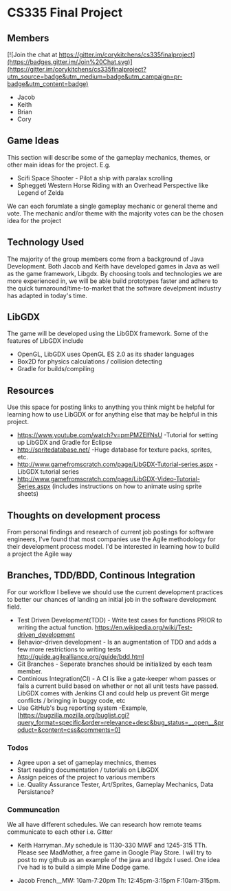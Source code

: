 # CS335 Final Project
## Members 

[![Join the chat at https://gitter.im/corykitchens/cs335finalproject](https://badges.gitter.im/Join%20Chat.svg)](https://gitter.im/corykitchens/cs335finalproject?utm_source=badge&utm_medium=badge&utm_campaign=pr-badge&utm_content=badge)
- Jacob
- Keith
- Brian 
- Cory

## Game Ideas
This section will describe some of the gameplay mechanics, themes, or other main ideas for the project. E.g.
- Scifi Space Shooter - Pilot a ship with paralax scrolling
- Spheggeti Western Horse Riding with an Overhead Perspective like Legend of Zelda

We can each forumlate a single gameplay mechanic or general theme and vote. The mechanic and/or theme with the majority votes can be the chosen idea for the project

## Technology Used

The majority of the group members come from a background of Java Development. Both Jacob and Keith have developed games in Java as well as the game framework, Libgdx. By choosing tools and technologies we are more experienced in, we will be able build prototypes faster and adhere to the quick turnaround/time-to-market that the software develpment industry has adapted in today's time. 

## LibGDX
 The game will be developed using the LibGDX framework. Some of the features of LibGDX include

- OpenGL, LibGDX uses OpenGL ES 2.0 as its shader languages
- Box2D for physics calculations / collision detecting
- Gradle for builds/compiling

## Resources
Use this space for posting links to anything you think might be helpful for learning how to use LibGDX or for anything else that may be helpful in this project.


 - https://www.youtube.com/watch?v=pmPMZElfNsU -Tutorial for setting up LibGDX and Gradle for Eclipse
 - http://spritedatabase.net/ -Huge database for texture packs, sprites, etc.
 - http://www.gamefromscratch.com/page/LibGDX-Tutorial-series.aspx -LibGDX tutorial series
 - http://www.gamefromscratch.com/page/LibGDX-Video-Tutorial-Series.aspx (includes instructions on how to animate using sprite sheets)

## Thoughts on development process
From personal findings and research of current job postings for software engineers, I've found that most companies use the Agile methodology for their development process model. I'd be interested in learning how to build a project the Agile way

## Branches, TDD/BDD, Continous Integration
For our workflow I believe we should use the current development practices to better our chances of landing an initial job in the software development field.
 - Test Driven Development(TDD) - Write test cases for functions PRIOR to writing the actual function. https://en.wikipedia.org/wiki/Test-driven_development
 - Behavior-driven development - Is an augmentation of TDD and adds a few more restrictions to writing tests http://guide.agilealliance.org/guide/bdd.html
- Git Branches - Seperate branches should be initialized by each team member.
- Continious Integration(CI) - A CI is like a gate-keeper whom passes or fails a current build based on whether or not all unit tests have passed. LibGDX comes with Jenkins CI and could help us prevent Git merge conflicts / bringing in buggy code, etc
- Use GitHub's bug reporting system
    -Example, [https://bugzilla.mozilla.org/buglist.cgi?query_format=specific&order=relevance+desc&bug_status=__open__&product=&content=css&comments=0] 


### Todos

-   Agree upon a set of gameplay mechnics, themes
-   Start reading documentation / tutorials on LibGDX
-   Assign peices of the project to various members
-  i.e. Quality Assurance Tester, Art/Sprites, Gameplay Mechanics, Data Persistance?

### Communcation
We all have different schedules. We can research how remote teams communicate to each other i.e. Gitter
-  Keith Harryman..My schedule is 1130-330 MWF and 1245-315 TTh. Please see MadMother, a free game in Google Play Store. I will try to post to my github as an example of the java and libgdx I used. One idea I've had is to build a simple Mine Dodge game.

- Jacob French__MW: 10am-7:20pm Th: 12:45pm-3:15pm F:10am-315pm. 
